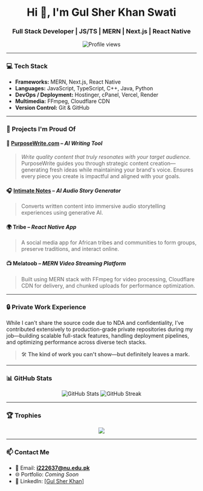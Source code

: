 <h1 align="center">Hi 👋, I'm Gul Sher Khan Swati</h1>
<h3 align="center">Full Stack Developer | JS/TS | MERN | Next.js | React Native</h3>

<p align="center">
  <img src="https://komarev.com/ghpvc/?username=Gul-Sher-Khan&label=Profile%20views&color=0e75b6&style=flat" alt="Profile views" />
</p>

---

### 💻 Tech Stack
- **Frameworks:** MERN, Next.js, React Native
- **Languages:** JavaScript, TypeScript, C++, Java, Python
- **DevOps / Deployment:** Hostinger, cPanel, Vercel, Render
- **Multimedia:** FFmpeg, Cloudflare CDN
- **Version Control:** Git & GitHub

---

### 🚀 Projects I'm Proud Of

#### 🔷 [PurposeWrite.com](https://purposewrite.com) – *AI Writing Tool*
> *Write quality content that truly resonates with your target audience.*  
> PurposeWrite guides you through strategic content creation—generating fresh ideas while maintaining your brand's voice. Ensures every piece you create is impactful and aligned with your goals.

#### 🎧 [Intimate Notes](https://intimate-notes.vercel.app) – *AI Audio Story Generator*
> Converts written content into immersive audio storytelling experiences using generative AI.

#### 🌍 Tribe – *React Native App*
> A social media app for African tribes and communities to form groups, preserve traditions, and interact online.

#### 📺 Melatoob – *MERN Video Streaming Platform*
> Built using MERN stack with FFmpeg for video processing, Cloudflare CDN for delivery, and chunked uploads for performance optimization.

---

### 🔒 Private Work Experience
While I can't share the source code due to NDA and confidentiality, I’ve contributed extensively to production-grade private repositories during my job—building scalable full-stack features, handling deployment pipelines, and optimizing performance across diverse tech stacks.  
> 🛠️ **The kind of work you can't show—but definitely leaves a mark.**

---

### 📊 GitHub Stats
<p align="center">
  <img src="https://github-readme-stats.vercel.app/api?username=Gul-Sher-Khan&show_icons=true&theme=tokyonight" alt="GitHub Stats" />
  <img src="https://github-readme-streak-stats.herokuapp.com?user=Gul-Sher-Khan&theme=tokyonight" alt="GitHub Streak" />
</p>

---

### 🏆 Trophies
<p align="center">
  <img src="https://github-profile-trophy.vercel.app/?username=Gul-Sher-Khan&theme=gruvbox" />
</p>

---

### 📫 Contact Me
- 📧 Email: **i222637@nu.edu.pk**
- 🌐 Portfolio: *Coming Soon*
- 💼 LinkedIn: [[Gul Sher Khan]](https://www.linkedin.com/in/gul-sher-khan/)
